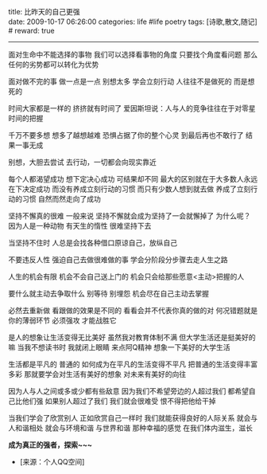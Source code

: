 title: 比昨天的自己更强   
date: 2009-10-17 06:26:00
categories: life #life poetry
tags: [诗歌,散文,随记]  # <!--more-->
reward: true

---

面对生命中不能选择的事物
我们可以选择看事物的角度
只要找个角度看问题
那么任何的劣势都可以转化为优势

<!--more-->

面对做不完的事
做一点是一点
别想太多
学会立刻行动
人往往不是做死的
而是想死的



时间大家都是一样的
挤挤就有时间了
爱因斯坦说：人与人的竞争往往在于对零星时间的把握



千万不要多想
想多了越想越难
恐惧占据了你的整个心灵
到最后再也不敢行了
结果一事无成



别想，大胆去尝试
去行动，一切都会向现实靠近



每个人都渴望成功
想下定决心成功
可结果却不同
最大的区别就在于大多数人永远在下决定成功
而没有养成立刻行动的习惯
而只有少数人想到就去做
养成了立刻行动的习惯
自然而然走向了成功



坚持不懈真的很难
一般来说
坚持不懈就会成为坚持了一会就懈掉了
为什么呢？
因为人是一种动物
有天生的惰性
很难坚持下去

当坚持不住时
人总是会找各种借口原谅自己，放纵自己



不要违反人性
强迫自己去做很难做的事
学会分阶段分步骤去走人生之路



人生的机会有限
机会不会自己送上门的
机会只会给那些愿意<主动>把握的人

要什么就主动去争取什么
别等待
别埋怨
机会尽在自己主动去掌握



必然去重新做
看跟做的效果是不同的
看看会并不代表你真的做的对
何况错题就是你的薄弱环节
必须强攻
才能战胜它



是人的想象让生活变得无比美好
虽然我对教育体制不满
但大学生活还是挺美好的嘛
当我不想读书时
我就闭上眼睛
来点阿Q精神
想象一下美好的大学生活



生活都是平凡的
普通的
如何成为在平凡的生活变得不平凡
把普通的生活变得丰富多彩
那就要学会对生活有美好的想象
对未来有美好的向往



因为人与人之间或多或少都有些敌意
因为我们不希望旁边的人超过我们
都希望自己比他们强
如果别人超过了我们
我们就会很难受
恨不得把他给干掉

当我们学会了欣赏别人
正如欣赏自己一样时
我们就能获得良好的人际关系
就会与人和谐相处
就会与环境和谐
与世界和谐
那种幸福的感觉
在我们体内滋生，滋长

**成为真正的强者，探索~~~**


- [来源：个人QQ空间]

